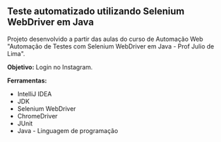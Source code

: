 ##  Teste automatizado utilizando Selenium WebDriver em Java
Projeto desenvolvido a partir das aulas do curso de Automação Web "Automação de Testes com Selenium WebDriver em Java - Prof Julio de Lima".

**Objetivo:**  Login no Instagram.

**Ferramentas:**

- IntelliJ IDEA
- JDK
- Selenium WebDriver 
- ChromeDriver 
- JUnit
- Java - Linguagem de programação
